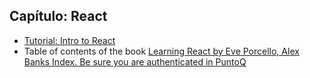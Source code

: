 ## Capítulo: React 

* [Tutorial: Intro to React](https://reactjs.org/tutorial/tutorial.html)
* Table of contents of the book [Learning React by Eve Porcello, Alex Banks Index. Be sure you are authenticated in PuntoQ](learning-react.md)